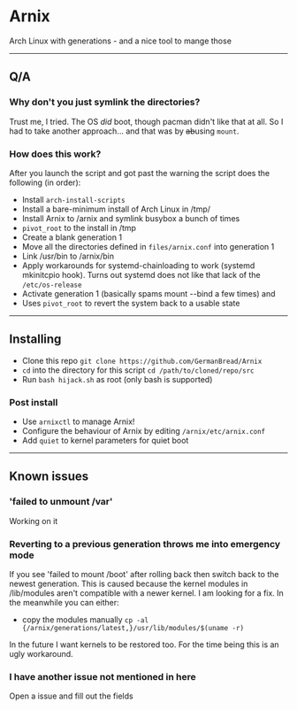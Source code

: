 # Arnix

Arch Linux with generations - and a nice tool to mange those

---

## Q/A

### Why don't you just symlink the directories?

Trust me, I tried.
The OS *did* boot, though pacman didn't like that at all.
So I had to take another approach... and that was by ~~ab~~using `mount`.

### How does this work?

After you launch the script and got past the warning the script does the following (in order):
- Install `arch-install-scripts`
- Install a bare-minimum install of Arch Linux in /tmp/
- Install Arnix to /arnix and symlink busybox a bunch of times
- `pivot_root` to the install in /tmp
- Create a blank generation 1
- Move all the directories defined in `files/arnix.conf` into generation 1
- Link /usr/bin to /arnix/bin
- Apply workarounds for systemd-chainloading to work (systemd mkinitcpio hook). Turns out systemd does not like that lack of the `/etc/os-release`
- Activate generation 1 (basically spams mount --bind a few times)
and
- Uses `pivot_root` to revert the system back to a usable state

---

## Installing

- Clone this repo `git clone https://github.com/GermanBread/Arnix`
- `cd` into the directory for this script `cd /path/to/cloned/repo/src`
- Run `bash hijack.sh` as root (only bash is supported)

### Post install

- Use `arnixctl` to manage Arnix!
- Configure the behaviour of Arnix by editing `/arnix/etc/arnix.conf`
- Add `quiet` to kernel parameters for quiet boot

---

## Known issues

### 'failed to unmount /var'

Working on it

### Reverting to a previous generation throws me into emergency mode

If you see 'failed to mount /boot' after rolling back then switch back to the newest generation.
This is caused because the kernel modules in /lib/modules aren't compatible with a newer kernel.
I am looking for a fix. In the meanwhile you can either:
- copy the modules manually `cp -al {/arnix/generations/latest,}/usr/lib/modules/$(uname -r)`

In the future I want kernels to be restored too. For the time being this is an ugly workaround.

### I have another issue not mentioned in here

Open a issue and fill out the fields